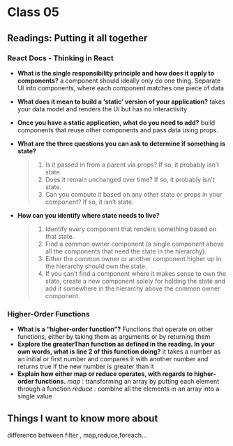 # Class 05
## Readings: Putting it all together
### React Docs - Thinking in React

* **What is the single responsibility principle and how does it apply to components?**
    a component should ideally only do one thing.
Separate UI into components, where each component matches one piece of data 
* **What does it mean to build a ‘static’ version of your application?**
 takes your data model and renders the UI but has no interactivity
* **Once you have a static application, what do you need to add?**
build components that reuse other components and pass data using props.
* **What are the three questions you can ask to determine if something is state?**
    > 1. Is it passed in from a parent via props? If so, it probably isn’t state.
    > 2. Does it remain unchanged over time? If so, it probably isn’t state.
    > 3. Can you compute it based on any other state or props in your component? If so, it isn’t state.

* **How can you identify where state needs to live?**
    > 1. Identify every component that renders something based on that state.
    > 2. Find a common owner component (a single component above all the components that need the state in the hierarchy).
    > 3. Either the common owner or another component higher up in the hierarchy should own the state.
    > 4. If you can’t find a component where it makes sense to own the state, create a new component solely for holding the state and add it somewhere in the hierarchy above the common owner component.

 ### Higher-Order Functions

* **What is a “higher-order function”?**
    Functions that operate on other functions, either by taking them as arguments or by returning them
* **Explore the greaterThan function as defined in the reading. In your own words, what is line 2 of this function doing?**
    it takes a number as an initial or first number and compares it with another number and returns true if the new number is greater than it
* **Explain how either map or reduce operates, with regards to higher-order functions.**
*map* : transforming an array by putting each element through a function
*reduce* : combine all the elements in an array into a single value
## Things I want to know more about
difference between filter , map,reduce,foreach...